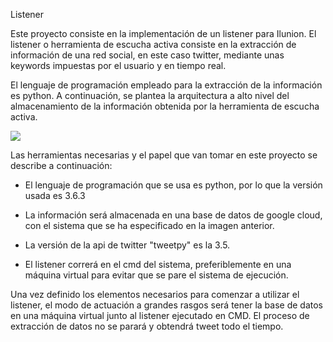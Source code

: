 Listener 

Este proyecto consiste en la implementación de un listener para Ilunion. El listener o herramienta de escucha activa consiste en la extracción de información de una red social, en este caso twitter, mediante unas keywords impuestas por el usuario y en tiempo real.

El lenguaje de programación empleado para la extracción de la información es python.
A continuación, se plantea la arquitectura a alto nivel del almacenamiento de la información obtenida por la herramienta de escucha activa. 

![](https://github.com/franrs6/Ilunion/blob/master/Modelo_Entidad_Relaci%C3%B3n.PNG)

Las herramientas necesarias y el papel que van tomar en este proyecto se describe a continuación:

  * El lenguaje de programación que se usa es python, por lo que la versión usada es 3.6.3
  
  * La información será almacenada en una base de datos de google cloud, con el sistema que se ha especificado en la imagen anterior.
  
  * La versión de la api de twitter "tweetpy" es la 3.5.
  
  * El listener correrá en el cmd del sistema, preferiblemente en una máquina virtual para evitar que se pare el sistema de ejecución.
  
  Una vez definido los elementos necesarios para comenzar a utilizar el listener, el modo de actuación a grandes rasgos será tener la base de datos en una máquina virtual junto al listener ejecutado en CMD. El proceso de extracción de datos no se parará y obtendrá tweet todo el tiempo.
  
